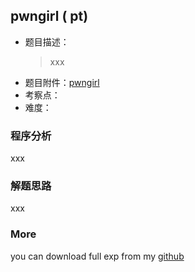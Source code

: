 
## pwngirl ( pt)
- 题目描述：
    > xxx
- 题目附件：[pwngirl](https://cdn.jsdelivr.net/gh/TaQini/ctf@master/NUUACTF2020/pwn/pwngirl/pwngirl)
- 考察点：
- 难度：

### 程序分析
xxx

### 解题思路
xxx

### More

you can download full exp from my [github](https://github.com/TaQini/ctf/tree/master/NUUACTF2020/pwn/pwngirl) 


